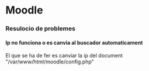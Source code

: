 
# Moodle

### Resulocio de problemes

#### Ip no funciona o es canvia al buscador automaticament

El que se ha de fer es canviar la ip del document "/var/www/html/moodle/config.php"
